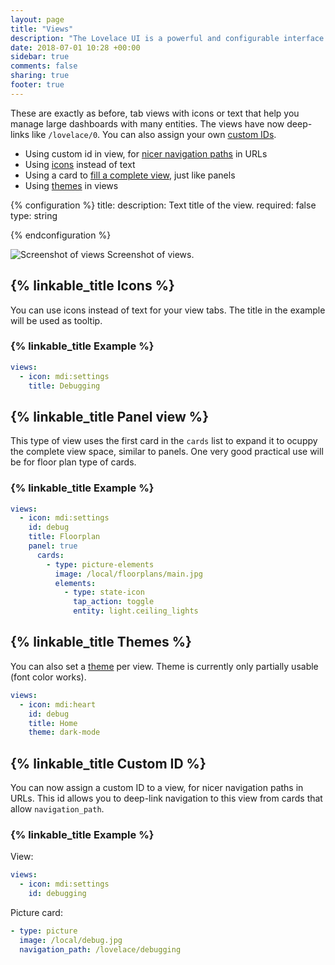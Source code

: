 ```yaml
---
layout: page
title: "Views"
description: "The Lovelace UI is a powerful and configurable interface for Home Assistant."
date: 2018-07-01 10:28 +00:00
sidebar: true
comments: false
sharing: true
footer: true
---
```


These are exactly as before, tab views with icons or text that help you manage large dashboards with many entities. The views have now deep-links like `/lovelace/0`. You can also assign your own [custom IDs](/lovelace/views/#custom-id).

- Using custom id in view, for [nicer navigation paths](/lovelace/views/#custom-id) in URLs
- Using [icons](/lovelace/views/#icons) instead of text
- Using a card to [fill a complete view](/lovelace/views/#panel-view), just like panels
- Using [themes](/lovelace/views/#themes) in views


{% configuration %}
title:
  description: Text title of the view.
  required: false
  type: string

{% endconfiguration %}


<p class='img'>
<img src='/images/lovelace/lovelace_views.gif' alt='Screenshot of views'>
Screenshot of views.
</p>

## {% linkable_title Icons %}

You can use icons instead of text for your view tabs. The title in the example will be used as tooltip. 

### {% linkable_title Example %}

```yaml
views:
  - icon: mdi:settings
    title: Debugging
```

## {% linkable_title Panel view %}

This type of view uses the first card in the `cards` list to expand it to ocuppy the complete view space, similar to panels. One very good practical use will be for floor plan type of cards.

### {% linkable_title Example %}

```yaml
views:
  - icon: mdi:settings
    id: debug
    title: Floorplan
    panel: true
      cards:
        - type: picture-elements
          image: /local/floorplans/main.jpg
          elements:
            - type: state-icon
              tap_action: toggle
              entity: light.ceiling_lights
```

## {% linkable_title Themes %}

You can also set a [theme](/frontend/#themes) per view. Theme is currently only partially usable (font color works).

```yaml
views:
  - icon: mdi:heart
    id: debug
    title: Home
    theme: dark-mode
```

## {% linkable_title Custom ID %}

You can now assign a custom ID to a view, for nicer navigation paths in URLs. This id allows you to deep-link navigation to this view from cards that allow `navigation_path`. 

### {% linkable_title Example %}

View:

```yaml
views:
  - icon: mdi:settings
    id: debugging
```

Picture card:

```yaml
- type: picture
  image: /local/debug.jpg
  navigation_path: /lovelace/debugging
```
